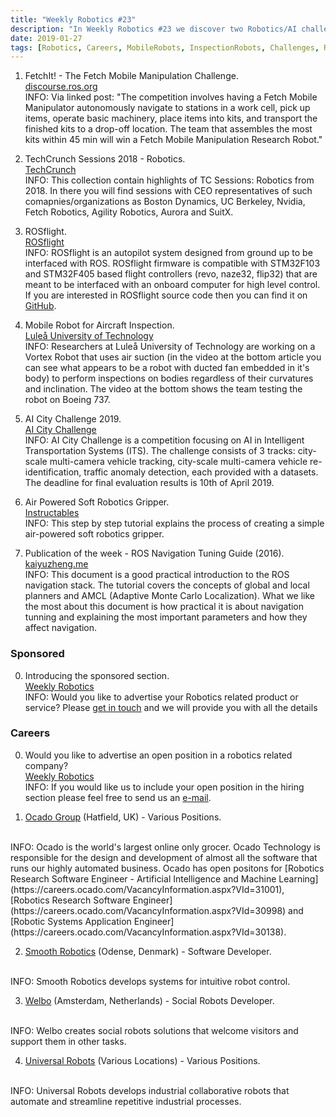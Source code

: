 ```yaml
---
title: "Weekly Robotics #23"
description: "In Weekly Robotics #23 we discover two Robotics/AI challenges, we introduce ROSflight and ROS Navigation Tuning Guide. On top of that we feature an interesting inspection robot, soft robotics gripper tutorial and TechCrunch Sessions."
date: 2019-01-27
tags: [Robotics, Careers, MobileRobots, InspectionRobots, Challenges, ROS, SoftRobotics, IndustrialRobots, AI]
---
```


1) FetchIt! - The Fetch Mobile Manipulation Challenge.
<br>[discourse.ros.org](https://discourse.ros.org/t/announcement-win-a-robot-fetchit-the-fetch-mobile-manipulation-challenge-icra-2019-competition/7569)<br>
INFO: Via linked post: "The competition involves having a Fetch Mobile Manipulator autonomously navigate to stations in a work cell, pick up items, operate basic machinery, place items into kits, and transport the finished kits to a drop-off location. The team that assembles the most kits within 45 min will win a Fetch Mobile Manipulation Research Robot."

2) TechCrunch Sessions 2018 - Robotics.
<br>[TechCrunch](https://techcrunch.com/2019/01/22/get-ready-for-tc-sessions-roboticsai-with-highlights-from-last-years-event/)<br>
INFO: This collection contain highlights of TC Sessions: Robotics from 2018. In there you will find sessions with CEO representatives of such comapnies/organizations as Boston Dynamics, UC Berkeley, Nvidia, Fetch Robotics, Agility Robotics, Aurora and SuitX.

3) ROSflight.
<br>[ROSflight](https://rosflight.org/)<br>
INFO: ROSflight is an autopilot system designed from ground up to be interfaced with ROS. ROSflight firmware is compatible with STM32F103 and STM32F405 based flight controllers (revo, naze32, flip32) that are meant to be interfaced with an onboard computer for high level control. If you are interested in ROSflight source code then you can find it on [GitHub](https://github.com/rosflight/firmware).

4) Mobile Robot for Aircraft Inspection.
<br>[Luleå University of Technology](https://www.ltu.se/research/subjects/control/Robotar-kan-skota-inspektion-av-flygplan-1.183702?l=en)<br>
INFO: Researchers at Luleå University of Technology are working on a Vortex Robot that uses air suction (in the video at the bottom article you can see what appears to be a robot with ducted fan embedded in it's body) to perform inspections on bodies regardless of their curvatures and inclination. The video at the bottom shows the team testing the robot on Boeing 737.

5) AI City Challenge 2019.
<br>[AI City Challenge](https://www.aicitychallenge.org/)<br>
INFO: AI City Challenge is a competition focusing on AI in Intelligent Transportation Systems (ITS). The challenge consists of 3 tracks: city-scale multi-camera vehicle tracking, city-scale multi-camera vehicle re-identification, traffic anomaly detection, each provided with a datasets. The deadline for final evaluation results is 10th of April 2019.

6) Air Powered Soft Robotics Gripper.
<br>[Instructables](https://www.instructables.com/id/Air-Powered-Soft-Robotic-Gripper/)<br>
INFO: This step by step tutorial explains the process of creating a simple air-powered soft robotics gripper.

7) Publication of the week - ROS Navigation Tuning Guide (2016).
<br>[kaiyuzheng.me](http://kaiyuzheng.me/documents/navguide.pdf)<br>
INFO: This document is a good practical introduction to the ROS navigation stack. The tutorial covers the concepts of global and local planners and AMCL (Adaptive Monte Carlo Localization). What we like the most about this document is how practical it is about navigation tunning and explaining the most important parameters and how they affect navigation.

### Sponsored

0) Introducing the sponsored section.
<br>[Weekly Robotics](https://weeklyrobotics.com/About)<br>
INFO: Would you like to advertise your Robotics related product or service? Please [get in touch](mailto:contact@weeklyrobotics.com) and we will provide you with all the details


### Careers

0) Would you like to advertise an open position in a robotics related company?
<br>[Weekly Robotics](https://weeklyrobotics.com/About)<br>
INFO: If you would like us to include your open position in the hiring section please feel free to send us an [e-mail](mailto:careers@weeklyrobotics.com).

1) [Ocado Group](https://careers.ocado.com/search.aspx) (Hatfield, UK) - Various Positions.
<br>
INFO: Ocado is the world's largest online only grocer. Ocado Technology is responsible for the design and development of almost all the software that runs our highly automated business. Ocado has open positons for [Robotics Research Software Engineer - Artificial Intelligence and Machine Learning](https://careers.ocado.com/VacancyInformation.aspx?VId=31001), [Robotics Research Software Engineer](https://careers.ocado.com/VacancyInformation.aspx?VId=30998) and [Robotic Systems Application Engineer](https://careers.ocado.com/VacancyInformation.aspx?VId=30138).

2) [Smooth Robotics](http://smooth-robotics.dk/da/job/software-developer/) (Odense, Denmark) - Software Developer.
<br>
INFO: Smooth Robotics develops systems for intuitive robot control.

3) [Welbo](https://www.welbo.eu/jobs/) (Amsterdam, Netherlands) - Social Robots Developer.
<br>
INFO: Welbo creates social robots solutions that welcome visitors and support them in other tasks.

4) [Universal Robots](https://www.universal-robots.com/career/available-jobs/) (Various Locations) - Various Positions.
<br>
INFO: Universal Robots develops industrial collaborative robots that automate and streamline repetitive industrial processes.
